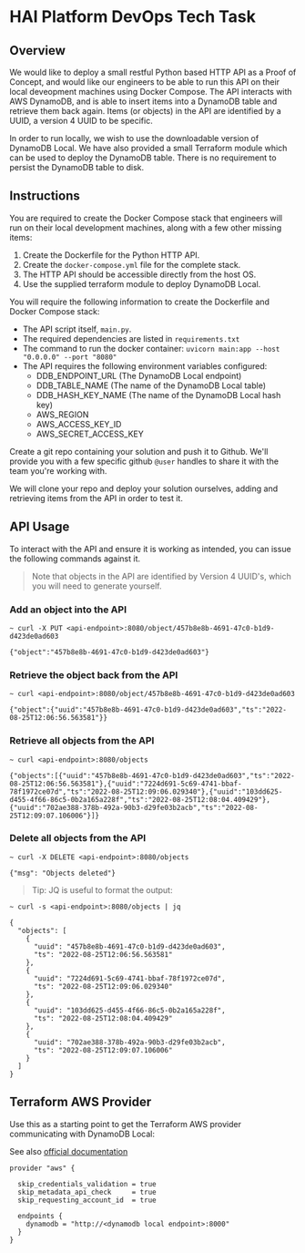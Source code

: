 #  HAI Platform DevOps Tech Task

## Overview

We would like to deploy a small restful Python based HTTP API as a Proof of Concept, and would like our engineers to be able to run this API on their local deveopment machines using Docker Compose.  The API interacts with AWS DynamoDB, and is able to insert items into a DynamoDB table and retrieve them back again.  Items (or objects) in the API are identified by a UUID, a version 4 UUID to be specific.

In order to run locally, we wish to use the downloadable version of DynamoDB Local.  We have also provided a small Terraform module which can be used to deploy the DynamoDB table.  There is no requirement to persist the DynamoDB table to disk.


## Instructions

You are required to create the Docker Compose stack that engineers will run on their local development machines, along with a few other missing items:


1. Create the Dockerfile for the Python HTTP API.
2. Create the `docker-compose.yml` file for the complete stack.
3. The HTTP API should be accessible directly from the host OS.
4. Use the supplied terraform module to deploy DynamoDB Local.

You will require the following information to create the Dockerfile and Docker Compose stack:

- The API script itself, `main.py`.
- The required dependencies are listed in `requirements.txt`
- The command to run the docker container:  `uvicorn main:app --host "0.0.0.0" --port "8080"`
- The API requires the following environment variables configured:
    - DDB_ENDPOINT_URL (The DynamoDB Local endpoint)
    - DDB_TABLE_NAME (The name of the DynamoDB Local table)
    - DDB_HASH_KEY_NAME (The name of the DynamoDB Local hash key)
    - AWS_REGION
    - AWS_ACCESS_KEY_ID
    - AWS_SECRET_ACCESS_KEY


Create a git repo containing your solution and push it to Github. We'll provide you with a few specific github `@user` handles to share it with the team you're working with.

We will clone your repo and deploy your solution ourselves, adding and retrieving items from the API in order to test it.

## API Usage

To interact with the API and ensure it is working as intended, you can issue the following commands against it.

> Note that objects in the API are identified by Version 4 UUID's, which you will need to generate yourself.


### Add an object into the API

```
~ curl -X PUT <api-endpoint>:8080/object/457b8e8b-4691-47c0-b1d9-d423de0ad603

{"object":"457b8e8b-4691-47c0-b1d9-d423de0ad603"}
```


### Retrieve the object back from the API

```
~ curl <api-endpoint>:8080/object/457b8e8b-4691-47c0-b1d9-d423de0ad603

{"object":{"uuid":"457b8e8b-4691-47c0-b1d9-d423de0ad603","ts":"2022-08-25T12:06:56.563581"}}
```


### Retrieve all objects from the API


```
~ curl <api-endpoint>:8080/objects

{"objects":[{"uuid":"457b8e8b-4691-47c0-b1d9-d423de0ad603","ts":"2022-08-25T12:06:56.563581"},{"uuid":"7224d691-5c69-4741-bbaf-78f1972ce07d","ts":"2022-08-25T12:09:06.029340"},{"uuid":"103dd625-d455-4f66-86c5-0b2a165a228f","ts":"2022-08-25T12:08:04.409429"},{"uuid":"702ae388-378b-492a-90b3-d29fe03b2acb","ts":"2022-08-25T12:09:07.106006"}]}
```


### Delete all objects from the API

```
~ curl -X DELETE <api-endpoint>:8080/objects

{"msg": "Objects deleted"}
```

> Tip:  JQ is useful to format the output:


```
~ curl -s <api-endpoint>:8080/objects | jq

{
  "objects": [
    {
      "uuid": "457b8e8b-4691-47c0-b1d9-d423de0ad603",
      "ts": "2022-08-25T12:06:56.563581"
    },
    {
      "uuid": "7224d691-5c69-4741-bbaf-78f1972ce07d",
      "ts": "2022-08-25T12:09:06.029340"
    },
    {
      "uuid": "103dd625-d455-4f66-86c5-0b2a165a228f",
      "ts": "2022-08-25T12:08:04.409429"
    },
    {
      "uuid": "702ae388-378b-492a-90b3-d29fe03b2acb",
      "ts": "2022-08-25T12:09:07.106006"
    }
  ]
}
```


## Terraform AWS Provider

Use this as a starting point to get the Terraform AWS provider communicating with DynamoDB Local:

See also [official documentation](https://registry.terraform.io/providers/hashicorp/aws/latest/docs/guides/custom-service-endpoints#dynamodb-local)

```
provider "aws" {

  skip_credentials_validation = true
  skip_metadata_api_check     = true
  skip_requesting_account_id  = true

  endpoints {
    dynamodb = "http://<dynamodb local endpoint>:8000"
  }
}
```
